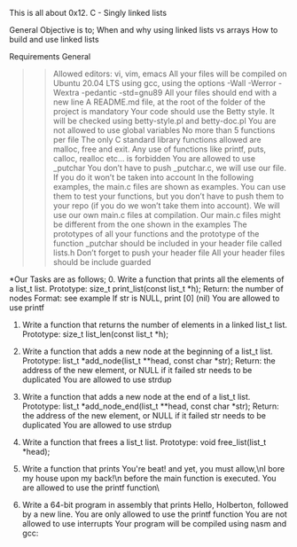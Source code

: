 This is all about 0x12. C - Singly linked lists

General Objective is to;
When and why using linked lists vs arrays
How to build and use linked lists

Requirements
General
>>Allowed editors: vi, vim, emacs
>>All your files will be compiled on Ubuntu 20.04 LTS using gcc, using the options -Wall -Werror -Wextra -pedantic -std=gnu89
>>All your files should end with a new line
>>A README.md file, at the root of the folder of the project is mandatory
>Your code should use the Betty style. It will be checked using betty-style.pl and betty-doc.pl
>You are not allowed to use global variables
>No more than 5 functions per file
>The only C standard library functions allowed are malloc, free and exit. Any use of functions like printf, puts, calloc, realloc etc… is forbidden
>You are allowed to use _putchar
>You don’t have to push _putchar.c, we will use our file. If you do it won’t be taken into account
>In the following examples, the main.c files are shown as examples. You can use them to test your functions, but you don’t have to push them to your repo (if you do we won’t take them into account). We will use our own main.c files at compilation. Our main.c files might be different from the one shown in the examples
>The prototypes of all your functions and the prototype of the function _putchar should be included in your header file called lists.h
>Don’t forget to push your header file
>All your header files should be include guarded


*Our Tasks are as follows;
0. Write a function that prints all the elements of a list_t list.
Prototype: size_t print_list(const list_t *h);
Return: the number of nodes
Format: see example
If str is NULL, print [0] (nil)
You are allowed to use printf

1. Write a function that returns the number of elements in a linked list_t list.
Prototype: size_t list_len(const list_t *h);

2. Write a function that adds a new node at the beginning of a list_t list.
Prototype: list_t *add_node(list_t **head, const char *str);
Return: the address of the new element, or NULL if it failed
str needs to be duplicated
You are allowed to use strdup

3. Write a function that adds a new node at the end of a list_t list.
Prototype: list_t *add_node_end(list_t **head, const char *str);
Return: the address of the new element, or NULL if it failed
str needs to be duplicated
You are allowed to use strdup

4. Write a function that frees a list_t list.
Prototype: void free_list(list_t *head);

5. Write a function that prints You're beat! and yet, you must allow,\nI bore my house upon my back!\n before the main function is executed.
You are allowed to use the printf function\

6. Write a 64-bit program in assembly that prints Hello, Holberton, followed by a new line.
You are only allowed to use the printf function
You are not allowed to use interrupts
Your program will be compiled using nasm and gcc:
